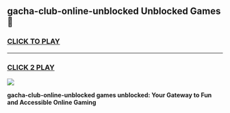 
## gacha-club-online-unblocked Unblocked Games👋
<h3>
<a href="https://news.freeplayer.one?title=gacha-club-online-unblocked&ref=16F">CLICK TO PLAY</a></h3>
<hr>

<h3>
<a href="https://news.freeplayer.one?title=gacha-club-online-unblocked&ref=16F">CLICK 2 PLAY</a>
  
</h3>

<a href="https://news.freeplayer.one?title=gacha-club-online-unblocked&ref=16F/"><img src="https://clearcache.store/games.png"></a>


**gacha-club-online-unblocked games unblocked: Your Gateway to Fun and Accessible Online Gaming**
